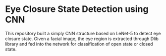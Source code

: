 # Eye Closure State Detection using CNN

This repository built a simply CNN structure based on LeNet-5 to detect eye closure state. Given a facial image, the eye region is extracted through Dlib library and fed into the network for classification of open state or closed state.